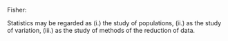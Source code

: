 
Fisher:

Statistics may be regarded
as (i.) the study of populations, (ii.) as the study
of variation, (iii.) as the study of methods of the
reduction of data.
